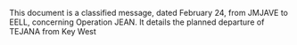This document is a classified message, dated February 24, from JMJAVE to EELL, concerning Operation JEAN. It details the planned departure of TEJANA from Key West